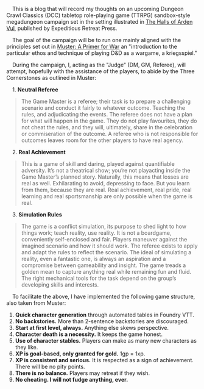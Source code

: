 
&nbsp;&nbsp;&nbsp;&nbsp;This is a blog that will record my thoughts on an upcoming Dungeon Crawl Classics (DCC) 
tabletop role-playing game (TTRPG) sandbox-style megadungeon campaign set in the setting 
illustrated in [The Halls of Arden Vul](https://ardenvul.com/), published by Expeditious 
Retreat Press.

&nbsp;&nbsp;&nbsp;&nbsp;The goal of the campaign will be to run one mainly aligned with the principles set out in [Muster: A Primer for War](https://www.indiegogo.com/projects/muster-an-old-school-primer#/) an "introduction to the particular ethos and technique of playing D&D as a wargame, a kriegsspiel."

&nbsp;&nbsp;&nbsp;&nbsp;During the campaign, I, acting as the "Judge" (DM, GM, Referee), will attempt, hopefully with the assistance of the players, to abide by the Three Cornerstones as outlined in Muster:

&nbsp;&nbsp;&nbsp;&nbsp;1. **Neutral Referee**

>The Game Master is a referee; their task is to prepare a challenging scenario and 
conduct it fairly to whatever outcome. Teaching the rules, and adjudicating the 
events. The referee does not have a plan for what will happen in the game. They do 
not play favourites, they do not cheat the rules, and they will, ultimately, share 
in the celebration or commiseration of the outcome. A referee who is not responsible
for outcomes leaves room for the other players to have real agency.

&nbsp;&nbsp;&nbsp;&nbsp;2. **Real Achievement**

>This is a game of skill and daring, played against quantifiable adversity. It’s 
not a theatrical show; you’re not playacting inside the Game Master’s planned 
story. Naturally, this means that losses are real as well. Exhilarating to avoid, 
depressing to face. But you learn from them, because they are real. Real 
achievement, real pride, real learning and real sportsmanship are only possible 
when the game is real.

&nbsp;&nbsp;&nbsp;&nbsp;3. **Simulation Rules**

>The game is a conflict simulation, its purpose to shed light to how things work; 
teach reality, use reality. It is not a boardgame, conveniently self-enclosed 
and fair. Players maneuver against the imagined scenario and how it should work. 
The referee exists to apply and adapt the rules to reflect the scenario. The ideal 
of simulating a reality, even a fantastic one, is always an aspiration and a 
compromise between gameability and insight. The game treads a golden mean to 
capture anything real while remaining fun and fluid. The right mechanical tools 
for the task depend on the group’s developing skills and interests.

&nbsp;&nbsp;&nbsp;&nbsp;To facilitate the above, I have implemented the following game structure, also taken from 
Muster:

1. **Quick character generation** through automated tables in Foundry VTT.
2. **No backstories.** More than 2-sentence backstories are discouraged.
3. **Start at first level, always.** Anything else skews perspective.
4. **Character death is a necessity.** It keeps the game honest.
5. **Use of character stables.** Players can make as many new characters as they like.
6. **XP is goal-based, only granted for gold.** 1gp = 1xp.
7. **XP is consistent and serious.** It is respected as a sign of achievement. There will be no pity points.
8. **There is no balance.** Players may retreat if they wish.
9. **No cheating. I will not fudge anything, ever.**
